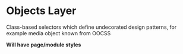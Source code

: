# Objects Layer
Class-based selectors which define undecorated design patterns, for example media object known from OOCSS

**Will have page/module styles** 